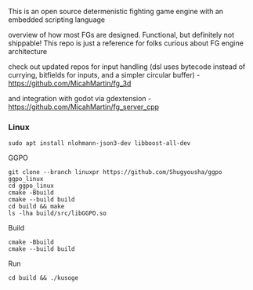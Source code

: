 This is an open source determenistic fighting game engine with an embedded scripting language

overview of how most FGs are designed. Functional, but definitely not shippable! This repo is just a reference for folks curious about FG engine architecture

check out updated repos for input handling (dsl uses bytecode instead of currying, bitfields for inputs, and a simpler circular buffer) - https://github.com/MicahMartin/fg_3d

and integration with godot via gdextension - https://github.com/MicahMartin/fg_server_cpp


### Linux

```shell
sudo apt install nlohmann-json3-dev libboost-all-dev
```

GGPO
```shell
git clone --branch linuxpr https://github.com/Shugyousha/ggpo ggpo_linux
cd ggpo_linux
cmake -Bbuild
cmake --build build
cd build && make
ls -lha build/src/libGGPO.so
```

Build

```shell
cmake -Bbuild
cmake --build build
```

Run
```shell
cd build && ./kusoge
```
